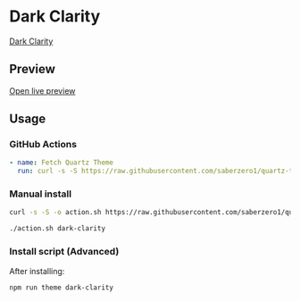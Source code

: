 # Dark Clarity

[Dark Clarity](https://github.com/chenbihao)

## Preview

[Open live preview](https://quartz-themes.github.io/dark-clarity/)

## Usage

### GitHub Actions

```yaml
- name: Fetch Quartz Theme
  run: curl -s -S https://raw.githubusercontent.com/saberzero1/quartz-themes/master/action.sh | bash -s -- dark-clarity
```

### Manual install

```bash
curl -s -S -o action.sh https://raw.githubusercontent.com/saberzero1/quartz-themes/master/action.sh

./action.sh dark-clarity
```

### Install script (Advanced)

After installing:

```bash
npm run theme dark-clarity
```
